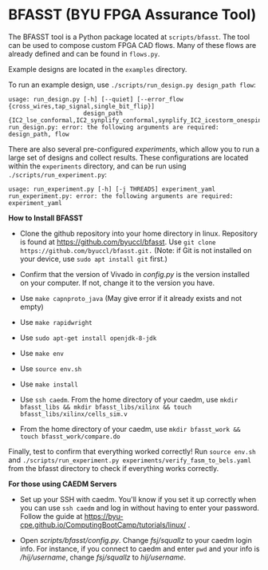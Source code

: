 # BFASST (BYU FPGA Assurance Tool)

The BFASST tool is a Python package located at `scripts/bfasst`.  The tool can be used to compose custom FPGA CAD flows.  Many of these flows are already defined and can be found in `flows.py`.

Example designs are located in the `examples` directory.

To run an example design, use `./scripts/run_design.py design_path flow`:

```
usage: run_design.py [-h] [--quiet] [--error_flow {cross_wires,tap_signal,single_bit_flip}]
                     design_path {IC2_lse_conformal,IC2_synplify_conformal,synplify_IC2_icestorm_onespin,yosys_tech_lse_conformal,yosys_tech_synplify_conformal,yosys_tech_synplify_onespin,yosys_synplify_error_onespin,xilinx_conformal,xilinx_conformal_impl,gather_impl_data,conformal_only}
run_design.py: error: the following arguments are required: design_path, flow
```

There are also several pre-configured *experiments*, which allow you to run a large set of designs and collect results.  These configurations are located within the `experiments` directory, and can be run using `./scripts/run_experiment.py`:
```
usage: run_experiment.py [-h] [-j THREADS] experiment_yaml
run_experiment.py: error: the following arguments are required: experiment_yaml
```

**How to Install BFASST** 

* Clone the github repository into your home directory in linux. Repository is found at https://github.com/byuccl/bfasst. Use ```git clone https://github.com/byuccl/bfasst.git.``` (Note: if Git is not installed on your device, use ```sudo apt install git``` first.) 

* Confirm that the version of Vivado in _config.py_ is the version installed on your computer. If not, change it to the version you have.

* Use ```make capnproto_java``` (May give error if it already exists and not empty)

* Use ```make rapidwright```

* Use ```sudo apt-get install openjdk-8-jdk```

* Use ```make env```

* Use ```source env.sh```

* Use ```make install``` 

* Use ```ssh caedm```. From the home directory of your caedm, use ```mkdir bfasst_libs && mkdir bfasst_libs/xilinx && touch bfasst_libs/xilinx/cells_sim.v```

* From the home directory of your caedm, use ```mkdir bfasst_work && touch bfasst_work/compare.do```


Finally, test to confirm that everything worked correctly! Run ```source env.sh``` and ```./scripts/run_experiment.py experiments/verify_fasm_to_bels.yaml``` from the bfasst directory to check if everything works correctly.

**For those using CAEDM Servers**
* Set up your SSH with caedm. You'll know if you set it up correctly when you can use ```ssh caedm``` and log in without having to enter your password. Follow the guide at https://byu-cpe.github.io/ComputingBootCamp/tutorials/linux/ .

* Open _scripts/bfasst/config.py_. Change _fsj/squallz_ to your caedm login info. For instance, if you connect to caedm and enter ```pwd``` and your info is _/hij/username_, change _fsj/squallz_ to _hij/username_.



